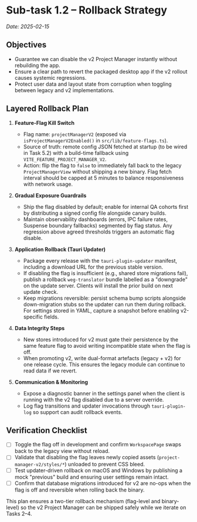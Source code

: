 # Sub-task 1.2 – Rollback Strategy

_Date: 2025-02-15_

## Objectives
- Guarantee we can disable the v2 Project Manager instantly without rebuilding the app.
- Ensure a clear path to revert the packaged desktop app if the v2 rollout causes systemic regressions.
- Protect user data and layout state from corruption when toggling between legacy and v2 implementations.

## Layered Rollback Plan

1. **Feature-Flag Kill Switch**
   - Flag name: `projectManagerV2` (exposed via `isProjectManagerV2Enabled()` in `src/lib/feature-flags.ts`).
   - Source of truth: remote config JSON fetched at startup (to be wired in Task 5.2) with a build-time fallback using `VITE_FEATURE_PROJECT_MANAGER_V2`.
   - Action: flip the flag to `false` to immediately fall back to the legacy `ProjectManagerView` without shipping a new binary. Flag fetch interval should be capped at 5 minutes to balance responsiveness with network usage.

2. **Gradual Exposure Guardrails**
   - Ship the flag disabled by default; enable for internal QA cohorts first by distributing a signed config file alongside canary builds.
   - Maintain observability dashboards (errors, IPC failure rates, Suspense boundary fallbacks) segmented by flag status. Any regression above agreed thresholds triggers an automatic flag disable.

3. **Application Rollback (Tauri Updater)**
   - Package every release with the `tauri-plugin-updater` manifest, including a download URL for the previous stable version.
   - If disabling the flag is insufficient (e.g., shared store migrations fail), publish a rollback `weg-translator` bundle labelled as a "downgrade" on the update server. Clients will install the prior build on next update check.
   - Keep migrations reversible: persist schema bump scripts alongside down-migration stubs so the updater can run them during rollback. For settings stored in YAML, capture a snapshot before enabling v2-specific fields.

4. **Data Integrity Steps**
   - New stores introduced for v2 must gate their persistence by the same feature flag to avoid writing incompatible state when the flag is off.
   - When promoting v2, write dual-format artefacts (legacy + v2) for one release cycle. This ensures the legacy module can continue to read data if we revert.

5. **Communication & Monitoring**
   - Expose a diagnostic banner in the settings panel when the client is running with the v2 flag disabled due to a server override.
   - Log flag transitions and updater invocations through `tauri-plugin-log` so support can audit rollback events.

## Verification Checklist
- [ ] Toggle the flag off in development and confirm `WorkspacePage` swaps back to the legacy view without reload.
- [ ] Validate that disabling the flag leaves newly copied assets (`project-manager-v2/styles/*`) unloaded to prevent CSS bleed.
- [ ] Test updater-driven rollback on macOS and Windows by publishing a mock "previous" build and ensuring user settings remain intact.
- [ ] Confirm that database migrations introduced for v2 are no-ops when the flag is off and reversible when rolling back the binary.

This plan ensures a two-tier rollback mechanism (flag-level and binary-level) so the v2 Project Manager can be shipped safely while we iterate on Tasks 2–4.
